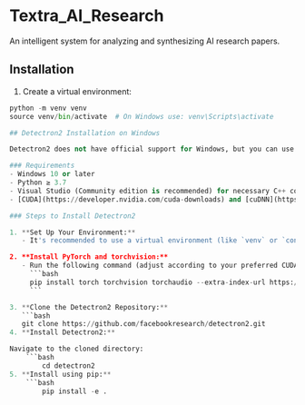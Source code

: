 # Textra_AI_Research
An intelligent system for analyzing and synthesizing AI research papers. 

## Installation

1. Create a virtual environment:
```python
python -m venv venv
source venv/bin/activate  # On Windows use: venv\Scripts\activate

## Detectron2 Installation on Windows  

Detectron2 does not have official support for Windows, but you can use the following steps to install it:  

### Requirements  
- Windows 10 or later  
- Python ≥ 3.7  
- Visual Studio (Community edition is recommended) for necessary C++ compiler tools.  
- [CUDA](https://developer.nvidia.com/cuda-downloads) and [cuDNN](https://developer.nvidia.com/cudnn) compatible with your version of PyTorch.  

### Steps to Install Detectron2  

1. **Set Up Your Environment:**  
   - It's recommended to use a virtual environment (like `venv` or `conda`) to manage dependencies.  

2. **Install PyTorch and torchvision:**  
   - Run the following command (adjust according to your preferred CUDA version):  
     ```bash  
     pip install torch torchvision torchaudio --extra-index-url https://download.pytorch.org/whl/cu{your_cuda}  
     ```  

3. **Clone the Detectron2 Repository:**  
   ```bash  
   git clone https://github.com/facebookresearch/detectron2.git
4. **Install Detectron2:**

Navigate to the cloned directory:
    ```bash 
        cd detectron2  
5. **Install using pip:**
    ```bash 
        pip install -e .  
